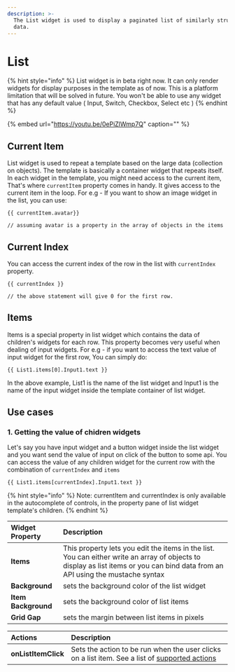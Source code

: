 ```yaml
---
description: >-
  The List widget is used to display a paginated list of similarly structured
  data.
---
```


# List

{% hint style="info" %}
List widget is in beta right now. It can only render widgets for display purposes in the template as of now. This is a platform limitation that will be solved in future. You won't be able to use any widget that has any default value \( Input, Switch, Checkbox, Select etc \)
{% endhint %}

{% embed url="https://youtu.be/0ePiZlWmp7Q" caption="" %}
## Current Item

List widget is used to repeat a template based on the large data \(collection on objects\). The template is basically a container widget that repeats itself. In each widget in the template, you might need access to the current item, That's where `currentItem` property comes in handy. It gives access to the current item in the loop. For e.g - If you want to show an image widget in the list, you can use:

```text
{{ currentItem.avatar}}

// assuming avatar is a property in the array of objects in the items
```

## Current Index

You can access the current index of the row in the list with `currentIndex` property.

```text
{{ currentIndex }}

// the above statement will give 0 for the first row.
```

## Items
Items is a special property in list widget which contains the data of children's widgets for each row. This property becomes very useful when dealing of input widgets.
For e.g - if you want to access the text value of input widget for the first row, You can simply do:

```text
{{ List1.items[0].Input1.text }}
```

In the above example, List1 is the name of the list widget and Input1 is the name of the input widget inside the template container of list widget.

## Use cases

### 1. Getting the value of chidren widgets
Let's say you have input widget and a button widget inside the list widget and you want send the value of input on click of the button to some api.
You can access the value of any children widget for the current row with the combination of `currentIndex` and `items`

```text
{{ List1.items[currentIndex].Input1.text }}
```

{% hint style="info" %}
Note: currentItem and currentIndex is only available in the autocomplete of controls, in the property pane of list widget template's children.
{% endhint %}


| Widget Property | Description |
| :--- | :--- |
| **Items** | This property lets you edit the items in the list. You can either write an array of objects to display as list items or you can bind data from an API using the mustache syntax |
| **Background** | sets the background color of the list widget |
| **Item Background** | sets the background color of list items |
| **Grid Gap** | sets the margin between list items in pixels |

| Actions | Description |
| :--- | :--- |
| **onListItemClick** | Sets the action to be run when the user clicks on a list item. See a list of [supported actions](../core-concepts/writing-code/appsmith-framework.md) |

